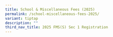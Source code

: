 ```yaml
---
title: School & Miscellaneous Fees (2025)
permalink: /school-miscellaneous-fees-2025/
variant: tiptap
description: ""
third_nav_title: 2025 FMS(S) Sec 1 Registration
---
```

